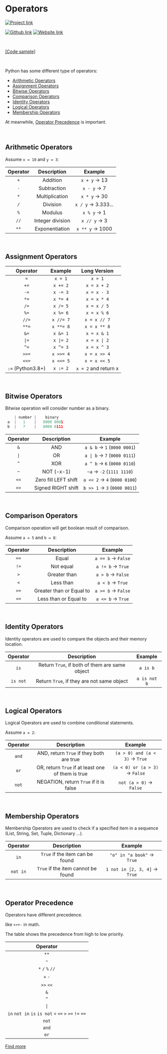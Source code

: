 # Operators
[![Project link](https://img.shields.io/badge/From%200%20To-Python-blue?style=for-the-badge&logo=Python&logoColor=FFD43B&logoWidth=15&labelColor=566163&color=3776AB)](https://github.com/FaDrYL/From0ToPython) 

[![Github link](https://img.shields.io/badge/FaDrYL--blue?style=social&logo=Github&logoWidth=15)](https://github.com/FaDrYL)
[![Website link](https://img.shields.io/badge/FaDr-YL-blue?style=flat&color=009f9f)](https://www.fadryl.com/)

<br/>

[[Code sample]](Operators_sample.py)

<br/>

Python has some different type of operators:
- [Arithmetic Operators](#arithmetic-operators)
- [Assignment Operators](#assignment-operators)
- [Bitwise Operators](#bitwise-operators)
- [Comparison Operators](#comparison-operators)
- [Identity Operators](#identity-operators)
- [Logical Operators](#logical-operators)
- [Membership Operators](#membership-operators)

At meanwhile, [Operator Precedence](#operator-precedence) is important.

<br/>

## Arithmetic Operators
Assume `x = 10` and `y = 3`:

| Operator | Description | Example |
|:---------:|:-----------:|:-------:|
| `+` | Addition | `x + y` -> 13 |
| `-` | Subtraction | `x - y` -> 7 |
| `*` | Multiplication | `x * y` -> 30 |
| `/` | Division | `x / y` -> 3.333... |
| `%` | Modulus | `x % y` -> 1 |
| `//` | Integer division | `x // y` -> 3 |
| `**` | Exponentiation | `x ** y` -> 1000 |

<br/>

## Assignment Operators

| Operator | Example | Long Version |
|:--------:|:-------:|:------------:|
| `=` | `x = 1` | `x = 1` |
| `+=` | `x += 2`| `x = x + 2` |
| `-=` | `x -= 3` | `x = x - 3` |
| `*=` | `x *= 4` | `x = x * 4` |
| `/=` | `x /= 5` | `x = x / 5` |
| `%=` | `x %= 6` | `x = x % 6` |
| `//=` | `x //= 7` | `x = x // 7` |
| `**=` | `x **= 8` | `x = x ** 8` |
| `&=` | `x &= 1` | `x = x & 1` |
| <code>&#124;=</code> | <code>x &#124;= 2</code> | <code>x = x &#124; 2</code>|
| `^=` | `x ^= 3` | `x = x ^ 3` |
| `>>=` | `x >>= 4` | `x = x >> 4` |
| `<<=` | `x <<= 5` | `x = x << 5` |
| `:=` (Python3.8+) | `x := 2` | `x = 2` and return x |

<br/>

## Bitwise Operators
Bitwise operation will consider number as a binary.
```Python
    | number |    binary
 a  |   1    |   0000 0001
 b  |   7    |   0000 0111
```

| Operator | Description | Example |
|:--------:|:-----------:|:-------:|
| `&` | AND | `a & b` -> `1` (`0000 0001`) |
| <code>&#124;</code> | OR | <code>a &#124; b</code> -> `7` (`0000 0111`) |
| `^` | XOR | `a ^ b` -> `6` (`0000 0110`) |
| `~` | NOT (-x-1) | `~a` -> `-2` (`1111 1110`) |
| `<<` | Zero fill LEFT shift | `a << 2` -> `4` (`0000 0100`) |
| `>>` | Signed RIGHT shift | `b >> 1` -> `3` (`0000 0011`) |

<br/>

## Comparison Operators
Comparison operation will get boolean result of comparison.

Assume `a = 5` and `b = 8`:

| Operator | Description | Example |
|:--------:|:-----------:|:-------:|
| `==` | Equal | `a == b` -> `False` |
| `!=` | Not equal | `a != b` -> `True` |
| `>` | Greater than | `a > b` -> `False` |
| `<` | Less than | `a < b` -> `True` |
| `>=` | Greater than or Equal to | `a >= b` -> `False` |
| `<=` | Less than or Equal to | `a <= b` -> `True` |
 
<br/>
 
## Identity Operators
Identity operators are used to compare the objects and their memory location.

| Operator | Description | Example |
|:--------:|:-----------:|:-------:|
| `is` | Return `True`, if both of them are same object | `a is b` |
| `is not` | Return `True`, if they are not same object | `a is not b` |

<br/>

## Logical Operators
Logical Operators are used to combine conditional statements.

Assume `a = 2`:

| Operator | Description | Example |
|:--------:|:-----------:|:-------:|
| `and` | AND, return `True` if they both are true | `(a > 0) and (a < 3)` -> `True` |
| `or` | OR, return `True` if at least one of them is true | `(a < 0) or (a > 3)` -> `False` |
| `not` | NEGATION, return `True` if it is false | `not (a > 0)` -> `False`|

<br/>

## Membership Operators
Membership Operators are used to check if a specified item in a sequence (List, String, Set, Tuple, Dictionary ...).

| Operator | Description | Example |
|:--------:|:-----------:|:-------:|
| `in` | `True` if the item can be found | `"o" in "a book"` -> `True` |
| `not in` | `True` if the item cannot be found | `1 not in [2, 3, 4]` -> `True` |

<br/>

## Operator Precedence
Operators have different precedence.

like `×÷+-` in math.

The table shows the precedence from high to low priority.

| Operator |
|:--------:|
| `**` |
| `~` |
| `*` `/` `%` `//` |
| `+` `-` |
| `>>` `<<` |
| `&` |
| `^` |
| <code>&#124;</code> |
| `in` `not in` `is` `is not` `<` `<=` `>` `>=` `!=` `==` |
| `not` |
| `and` |
| `or` |

[Find more](https://docs.python.org/3/reference/expressions.html#operator-precedence)

